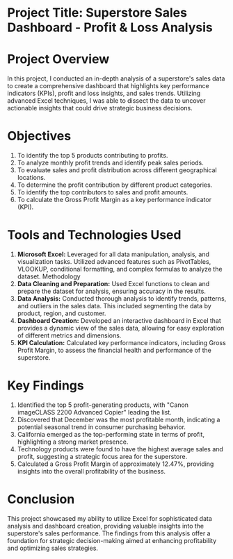 # Project Title: Superstore Sales Dashboard - Profit & Loss Analysis

# Project Overview
In this project, I conducted an in-depth analysis of a superstore's sales data to create a comprehensive dashboard that highlights key performance indicators (KPIs), profit and loss insights, and sales trends. Utilizing advanced Excel techniques, I was able to dissect the data to uncover actionable insights that could drive strategic business decisions.

# Objectives
1. To identify the top 5 products contributing to profits.
2. To analyze monthly profit trends and identify peak sales periods.
3. To evaluate sales and profit distribution across different geographical locations.
4. To determine the profit contribution by different product categories.
5. To identify the top contributors to sales and profit amounts.
6. To calculate the Gross Profit Margin as a key performance indicator (KPI).

# Tools and Technologies Used
1. **Microsoft Excel:** Leveraged for all data manipulation, analysis, and visualization tasks. Utilized advanced features such as PivotTables, VLOOKUP, conditional formatting, and complex formulas to analyze the dataset.
Methodology
2. **Data Cleaning and Preparation:** Used Excel functions to clean and prepare the dataset for analysis, ensuring accuracy in the results.
3. **Data Analysis:** Conducted thorough analysis to identify trends, patterns, and outliers in the sales data. This included segmenting the data by product, region, and customer.
4. **Dashboard Creation:** Developed an interactive dashboard in Excel that provides a dynamic view of the sales data, allowing for easy exploration of different metrics and dimensions.
5. **KPI Calculation:** Calculated key performance indicators, including Gross Profit Margin, to assess the financial health and performance of the superstore.

# Key Findings
1. Identified the top 5 profit-generating products, with "Canon imageCLASS 2200 Advanced Copier" leading the list.
2. Discovered that December was the most profitable month, indicating a potential seasonal trend in consumer purchasing behavior.
3. California emerged as the top-performing state in terms of profit, highlighting a strong market presence.
4. Technology products were found to have the highest average sales and profit, suggesting a strategic focus area for the superstore.
5. Calculated a Gross Profit Margin of approximately 12.47%, providing insights into the overall profitability of the business.
   
# Conclusion
This project showcased my ability to utilize Excel for sophisticated data analysis and dashboard creation, providing valuable insights into the superstore's sales performance. The findings from this analysis offer a foundation for strategic decision-making aimed at enhancing profitability and optimizing sales strategies.
